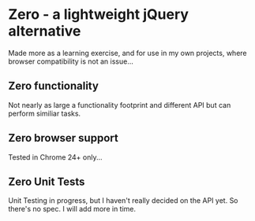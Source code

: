 Zero - a lightweight jQuery alternative
=======================================

Made more as a learning exercise, and for use in my own projects, where browser
compatibility is not an issue...

## Zero functionality

Not nearly as large a functionality footprint and different API but can perform
similiar tasks.

## Zero browser support

Tested in Chrome 24+ only...

## Zero Unit Tests

Unit Testing in progress, but I haven't really decided on the API yet. So there's
no spec. I will add more in time.
